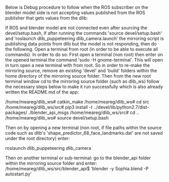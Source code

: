 Below is Debug procedure to follow when the ROS subscriber on the blender model side is not accepting values published from the ROS publisher that gets values from the dlib:

If ROS and blender model are not connected even after sourcing the devel/setup.bash, 
If after running the commands 'source devel/setup.bash' and 'roslaunch dlib_puppeteering dlib_camera.launch' the mirroring script is publishing data points from dlib but the model is not responding, then do the following.
Open a terminal from root (in order to be able to execute all commands). In order to do so:
First open a terminal (non root)
then enter on the opened terminal the command 'sudo -H gnome-terminal'.
This will open in turn open a new terminal with from root.
So in order to re-make the mirroring source, remove an existing 'devel' and 'build' folders within the home directory of the mirroring source folder.
Then from the new root terminal window cd to the mirroring source folder (such as dlib_ws) follow the necessary steps below to make it run successfully which is also already written the README.md of the app:

/home/meareg/dlib_ws# catkin_make
/home/meareg/dlib_ws# cd src
/home/meareg/dlib_ws/src# pip3 install -t ../devel/lib/python2.7/dist-packages/ ./blender_api_msgs
/home/meareg/dlib_ws/src# cd ..
/home/meareg/dlib_ws# source devel/setup.bash

Then on by opening a new terminal (non root, if file paths within the source code such as dlib's 'shape_predictor_68_face_landmarks.dat' are not saved under the root directory) enter:

roslaunch dlib_puppeteering dlib_camera

Then on another terminal or sub-terminal:
go to the blender_api folder within the mirroring source folder and enter:
/home/meareg/dlib_ws/src/blender_api$ 'blender -y Sophia.blend -P autostart.py'

